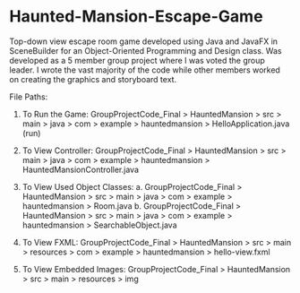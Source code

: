 # Haunted-Mansion-Escape-Game
Top-down view escape room game developed using Java and JavaFX in SceneBuilder for an Object-Oriented Programming and Design class. 
Was developed as a 5 member group project where I was voted the group leader. 
I wrote the vast majority of the code while other members worked on creating the graphics and storyboard text.

File Paths:
1.	To Run the Game:
  GroupProjectCode_Final > HauntedMansion > src > main > java > com > example > hauntedmansion > HelloApplication.java (run)

2.	To View Controller:
  GroupProjectCode_Final > HauntedMansion > src > main > java > com > example > hauntedmansion > HauntedMansionController.java

3.	To View Used Object Classes:
a.	GroupProjectCode_Final > HauntedMansion > src > main > java > com > example > hauntedmansion > Room.java
b.	GroupProjectCode_Final > HauntedMansion > src > main > java > com > example > hauntedmansion > SearchableObject.java

4.	To View FXML:
  GroupProjectCode_Final > HauntedMansion > src > main > resources > com > example > hauntedmansion > hello-view.fxml

5.	To View Embedded Images:
  GroupProjectCode_Final > HauntedMansion > src > main > resources > img
